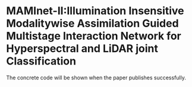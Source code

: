 # MAMInet-II:Illumination Insensitive Modalitywise Assimilation Guided Multistage Interaction Network for Hyperspectral and LiDAR joint Classification
The concrete code will be shown when the paper publishes successfully. 
